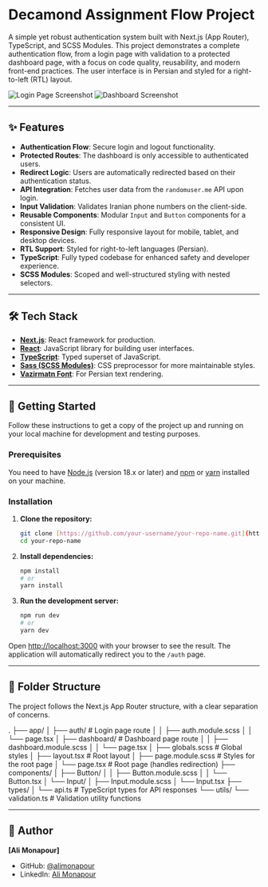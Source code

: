 # Decamond Assignment Flow Project

A simple yet robust authentication system built with Next.js (App Router),
TypeScript, and SCSS Modules. This project demonstrates a complete
authentication flow, from a login page with validation to a protected dashboard
page, with a focus on code quality, reusability, and modern front-end practices.
The user interface is in Persian and styled for a right-to-left (RTL) layout.

![Login Page Screenshot](https://placehold.co/600x400/EFEFEF/333333?text=Login+Page+Screenshot)
![Dashboard Screenshot](https://placehold.co/600x400/EFEFEF/333333?text=Dashboard+Screenshot)

---

## ✨ Features

- **Authentication Flow**: Secure login and logout functionality.
- **Protected Routes**: The dashboard is only accessible to authenticated users.
- **Redirect Logic**: Users are automatically redirected based on their
  authentication status.
- **API Integration**: Fetches user data from the `randomuser.me` API upon
  login.
- **Input Validation**: Validates Iranian phone numbers on the client-side.
- **Reusable Components**: Modular `Input` and `Button` components for a
  consistent UI.
- **Responsive Design**: Fully responsive layout for mobile, tablet, and desktop
  devices.
- **RTL Support**: Styled for right-to-left languages (Persian).
- **TypeScript**: Fully typed codebase for enhanced safety and developer
  experience.
- **SCSS Modules**: Scoped and well-structured styling with nested selectors.

---

## 🛠️ Tech Stack

- **[Next.js](https://nextjs.org/)**: React framework for production.
- **[React](https://reactjs.org/)**: JavaScript library for building user
  interfaces.
- **[TypeScript](https://www.typescriptlang.org/)**: Typed superset of
  JavaScript.
- **[Sass (SCSS Modules)](https://sass-lang.com/)**: CSS preprocessor for more
  maintainable styles.
- **[Vazirmatn Font](https://github.com/rastikerdar/vazirmatn)**: For Persian
  text rendering.

---

## 🚀 Getting Started

Follow these instructions to get a copy of the project up and running on your
local machine for development and testing purposes.

### Prerequisites

You need to have [Node.js](https://nodejs.org/en/) (version 18.x or later) and
[npm](https://www.npmjs.com/) or [yarn](https://yarnpkg.com/) installed on your
machine.

### Installation

1.  **Clone the repository:**

    ```bash
    git clone [https://github.com/your-username/your-repo-name.git](https://github.com/your-username/your-repo-name.git)
    cd your-repo-name
    ```

2.  **Install dependencies:**

    ```bash
    npm install
    # or
    yarn install
    ```

3.  **Run the development server:**
    ```bash
    npm run dev
    # or
    yarn dev
    ```

Open [http://localhost:3000](http://localhost:3000) with your browser to see the
result. The application will automatically redirect you to the `/auth` page.

---

## 📁 Folder Structure

The project follows the Next.js App Router structure, with a clear separation of
concerns.

. ├── app/ │ ├── auth/ # Login page route │ │ ├── auth.module.scss │ │ └──
page.tsx │ ├── dashboard/ # Dashboard page route │ │ ├── dashboard.module.scss │
│ └── page.tsx │ ├── globals.scss # Global styles │ ├── layout.tsx # Root layout
│ ├── page.module.scss # Styles for the root page │ └── page.tsx # Root page
(handles redirection) ├── components/ │ ├── Button/ │ │ ├── Button.module.scss │
│ └── Button.tsx │ └── Input/ │ ├── Input.module.scss │ └── Input.tsx ├── types/
│ └── api.ts # TypeScript types for API responses └── utils/ └── validation.ts #
Validation utility functions

---

## 👤 Author

**[Ali Monapour]**

- GitHub: [@alimonapour](https://github.com/alimonapour)
- LinkedIn: [Ali Monapour](https://www.linkedin.com/in/alimonapour/)
